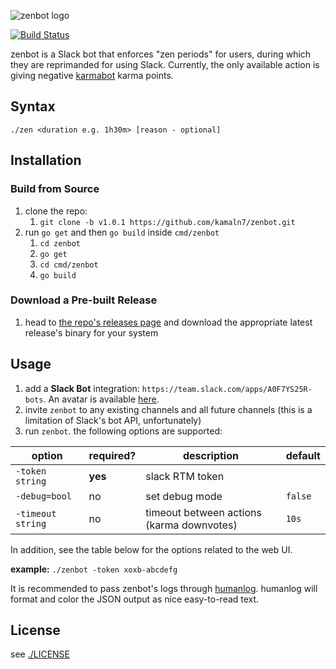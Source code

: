 ![zenbot logo](/logo.png)  

[![Build Status](https://semaphoreci.com/api/v1/kamaln7/zenbot/branches/master/badge.svg)](https://semaphoreci.com/kamaln7/zenbot)

zenbot is a Slack bot that enforces "zen periods" for users, during which they are reprimanded for using Slack. Currently, the only available action is giving negative [karmabot](https://github.com/kamaln7/karmabot) karma points.

## Syntax

`./zen <duration e.g. 1h30m> [reason - optional]`

## Installation

### Build from Source

1. clone the repo:
    1. `git clone -b v1.0.1 https://github.com/kamaln7/zenbot.git`
2. run `go get` and then `go build` inside `cmd/zenbot`
    1. `cd zenbot`
    2. `go get`
    3. `cd cmd/zenbot`
    4. `go build`

### Download a Pre-built Release

1. head to [the repo's releases page](https://github.com/kamaln7/zenbot/releases) and download the appropriate latest release's binary for your system

## Usage

1. add a **Slack Bot** integration: `https://team.slack.com/apps/A0F7YS25R-bots`. An avatar is available [here](/avatar.png).
2. invite `zenbot` to any existing channels and all future channels (this is a limitation of Slack's bot API, unfortunately)
3. run `zenbot`. the following options are supported:

| option            | required? | description                              | default |
| ----------------- | --------- | ---------------------------------------- | ------- |
| `-token string`   | **yes**   | slack RTM token                          |         |
| `-debug=bool`     | no        | set debug mode                           | `false` |
| `-timeout string` | no        | timeout between actions (karma downvotes) | `10s`   |

In addition, see the table below for the options related to the web UI.

**example:** `./zenbot -token xoxb-abcdefg`

It is recommended to pass zenbot's logs through [humanlog](https://github.com/aybabtme/humanlog). humanlog will format and color the JSON output as nice easy-to-read text.

## License

see [./LICENSE](/LICENSE)
